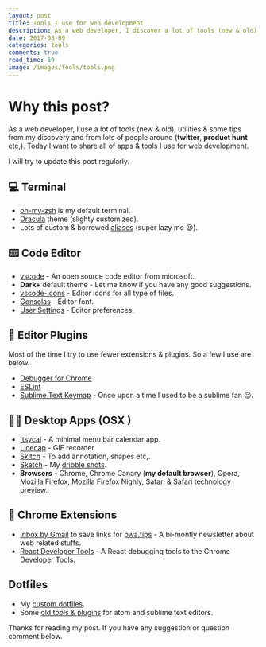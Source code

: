 ```yaml
---
layout: post
title: Tools I use for web development
description: As a web developer, I discover a lot of tools (new & old), utilities & some tips from lots of people (twitter, product hunt etc,).
date: 2017-08-09
categories: tools
comments: true
read_time: 10
image: /images/tools/tools.png
---
```


# Why this post?

As a web developer, I use a lot of tools (new & old), utilities & some tips from my discovery and from lots of people around (**twitter**, **product hunt** etc,). Today I want to share all of apps & tools I use for web development.

I will try to update this post regularly.

## 💻 Terminal

- [oh-my-zsh](https://github.com/robbyrussell/oh-my-zsh) is my default terminal.
- [Dracula](https://draculatheme.com/zsh/) theme (slighty customized).
- Lots of custom & borrowed [aliases](https://github.com/gokulkrishh/dotfiles/blob/master/oh-my-zsh/aliases) (super lazy me 😆).


## ⌨️ Code Editor

- [vscode](https://code.visualstudio.com/Download) - An open source code editor from microsoft.
- **Dark+** default theme - Let me know if you have any good suggestions.
- [vscode-icons](https://marketplace.visualstudio.com/items?itemName=robertohuertasm.vscode-icons) - Editor icons for all type of files.
- [Consolas](https://www.fonts.com/font/microsoft-corporation/consolas?QueryFontType=Web&src=GoogleWebFonts) - Editor font.
- [User Settings](https://github.com/gokulkrishh/dotfiles/blob/master/vscode/user-settings.json) - Editor preferences.

## 🔧 Editor Plugins

Most of the time I try to use fewer extensions & plugins. So a few I use are below.

- [Debugger for Chrome](https://marketplace.visualstudio.com/items?itemName=msjsdiag.debugger-for-chrome)
- [ESLint](https://marketplace.visualstudio.com/items?itemName=dbaeumer.vscode-eslint)
- [Sublime Text Keymap](https://marketplace.visualstudio.com/items?itemName=ms-vscode.sublime-keybindings) - Once upon a time I used to be a sublime fan 😜.

## 👨‍💻 Desktop Apps (OSX )

- [Itsycal](https://www.mowglii.com/itsycal/) - A minimal menu bar calendar app.
- [Licecap](https://www.cockos.com/licecap/) - GIF recorder.
- [Skitch](https://evernote.com/products/skitch) - To add annotation, shapes etc,.
- [Sketch](https://www.sketchapp.com/) - My [dribble shots](https://dribbble.com/gokulkrishh).
- **Browsers** - Chrome, Chrome Canary (**my default browser**), Opera, Mozilla Firefox, Mozilla Firefox Nighly, Safari & Safari technology preview.

## 🔩 Chrome Extensions

- [Inbox by Gmail](https://chrome.google.com/webstore/detail/inbox-by-gmail/gkljgfmjocfalijkgoogmfffkhmkbgol) to save links for [pwa.tips](pwa.tips) - A bi-montly newsletter about web related stuffs.
- [React Developer Tools](https://chrome.google.com/webstore/detail/react-developer-tools/fmkadmapgofadopljbjfkapdkoienihi?hl=en) - A React debugging tools to the Chrome Developer Tools.

## Dotfiles

- My [custom dotfiles](https://github.com/gokulkrishh/dotfiles).
- Some [old tools & plugins](https://github.com/gokulkrishh/Tools-I-use) for atom and sublime text editors.

Thanks for reading my post. If you have any suggestion or question comment below.
